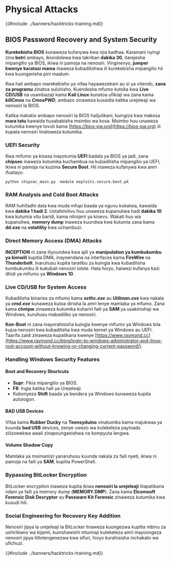 # Physical Attacks

{{#include ../banners/hacktricks-training.md}}

## BIOS Password Recovery and System Security

**Kurekebisha BIOS** kunaweza kufanywa kwa njia kadhaa. Karamani nyingi zina **betri** ambayo, ikiondolewa kwa takriban **dakika 30**, itarejesha mipangilio ya BIOS, ikiwa ni pamoja na nenosiri. Vinginevyo, **jumper kwenye karatasi mama** inaweza kubadilishwa ili kurekebisha mipangilio hii kwa kuunganisha pini maalum.

Kwa hali ambapo marekebisho ya vifaa hayawezekani au si ya vitendo, **zana za programu** zinatoa suluhisho. Kuendesha mfumo kutoka kwa **Live CD/USB** na usambazaji kama **Kali Linux** kunatoa ufikiaji wa zana kama **_killCmos_** na **_CmosPWD_**, ambazo zinaweza kusaidia katika urejeleaji wa nenosiri la BIOS.

Katika matukio ambapo nenosiri la BIOS halijulikani, kuingiza kwa makosa **mara tatu** kawaida husababisha msimbo wa kosa. Msimbo huu unaweza kutumika kwenye tovuti kama [https://bios-pw.org](https://bios-pw.org) ili kupata nenosiri linaloweza kutumika.

### UEFI Security

Kwa mifumo ya kisasa inayotumia **UEFI** badala ya BIOS ya jadi, zana **chipsec** inaweza kutumika kuchambua na kubadilisha mipangilio ya UEFI, ikiwa ni pamoja na kuzima **Secure Boot**. Hii inaweza kufanywa kwa amri ifuatayo:

`python chipsec_main.py -module exploits.secure.boot.pk`

### RAM Analysis and Cold Boot Attacks

RAM huhifadhi data kwa muda mfupi baada ya nguvu kukatwa, kawaida kwa **dakika 1 hadi 2**. Ustahimilivu huu unaweza kupanuliwa hadi **dakika 10** kwa kutumia vitu baridi, kama nitrojeni ya kioevu. Wakati huu wa kupanuliwa, **memory dump** inaweza kuundwa kwa kutumia zana kama **dd.exe** na **volatility** kwa uchambuzi.

### Direct Memory Access (DMA) Attacks

**INCEPTION** ni zana iliyoundwa kwa ajili ya **manipulation ya kumbukumbu ya kimwili** kupitia DMA, inayoendana na interfaces kama **FireWire** na **Thunderbolt**. Inaruhusu kupita taratibu za kuingia kwa kubadilisha kumbukumbu ili kukubali nenosiri lolote. Hata hivyo, haiwezi kufanya kazi dhidi ya mifumo ya **Windows 10**.

### Live CD/USB for System Access

Kubadilisha binaries za mfumo kama **_sethc.exe_** au **_Utilman.exe_** kwa nakala ya **_cmd.exe_** kunaweza kutoa dirisha la amri lenye mamlaka ya mfumo. Zana kama **chntpw** zinaweza kutumika kuhariri faili ya **SAM** ya usakinishaji wa Windows, kuruhusu mabadiliko ya nenosiri.

**Kon-Boot** ni zana inayorahisisha kuingia kwenye mifumo ya Windows bila kujua nenosiri kwa kubadilisha kwa muda kernel ya Windows au UEFI. Taarifa zaidi zinaweza kupatikana kwenye [https://www.raymond.cc](https://www.raymond.cc/blog/login-to-windows-administrator-and-linux-root-account-without-knowing-or-changing-current-password/).

### Handling Windows Security Features

#### Boot and Recovery Shortcuts

- **Supr**: Fikia mipangilio ya BIOS.
- **F8**: Ingia katika hali ya Urejeleaji.
- Kubonyeza **Shift** baada ya bendera ya Windows kunaweza kupita autologon.

#### BAD USB Devices

Vifaa kama **Rubber Ducky** na **Teensyduino** vinatumika kama majukwaa ya kuunda **bad USB** devices, zenye uwezo wa kutekeleza payloads zilizowekwa awali zinapounganishwa na kompyuta lengwa.

#### Volume Shadow Copy

Mamlaka ya msimamizi yanaruhusu kuunda nakala za faili nyeti, ikiwa ni pamoja na faili ya **SAM**, kupitia PowerShell.

### Bypassing BitLocker Encryption

BitLocker encryption inaweza kupita ikiwa **nenosiri la urejeleaji** litapatikana ndani ya faili ya memory dump (**MEMORY.DMP**). Zana kama **Elcomsoft Forensic Disk Decryptor** au **Passware Kit Forensic** zinaweza kutumika kwa kusudi hili.

### Social Engineering for Recovery Key Addition

Nenosiri jipya la urejeleaji la BitLocker linaweza kuongezwa kupitia mbinu za ushirikiano wa kijamii, kumshawishi mtumiaji kutekeleza amri inayoongeza nenosiri jipya lililotengenezwa kwa sifuri, hivyo kurahisisha mchakato wa ufichuzi.

{{#include ../banners/hacktricks-training.md}}

